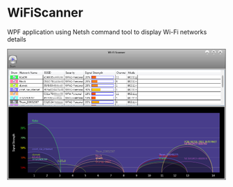 # WiFiScanner
WPF application using Netsh command tool to display Wi-Fi networks details

![Screenshot](https://raw.githubusercontent.com/angelPL/WiFiScanner/master/screenshot.png)
